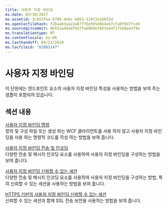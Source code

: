 ```yaml
---
title: 사용자 지정 바인딩
ms.date: 03/30/2017
ms.assetid: 3c9537ea-9708-4ebc-b861-219f2e2db53d
ms.openlocfilehash: f28aa83aa22a87f76e955d6b4eb7cfa9f6d7fcdd
ms.sourcegitcommit: 9b552addadfb57fab0b9e7852ed4f1f1b8a42f8e
ms.translationtype: MT
ms.contentlocale: ko-KR
ms.lasthandoff: 04/23/2019
ms.locfileid: "62003147"
---
```

# <a name="custom-binding"></a>사용자 지정 바인딩
이 단원에는 엔드포인트 요소의 사용자 지정 바인딩 특성을 사용하는 방법을 보여 주는 샘플이 포함되어 있습니다.  
  
## <a name="in-this-section"></a>섹션 내용  
 [사용자 지정 바인딩 명령](../../../../docs/framework/wcf/samples/custom-binding-imperative.md)  
 정의 및 구성 파일 또는 생성 하는 WCF 클라이언트를 사용 하지 않고 사용자 지정 바인딩을 사용 하는 명령적 코드를 작성 하는 방법을 보여 줍니다.  
  
 [사용자 지정 바인딩 전송 및 인코딩](../../../../docs/framework/wcf/samples/custom-binding-transport-and-encoding.md)  
 다양한 전송 및 메시지 인코딩 요소를 사용하여 사용자 지정 바인딩을 구성하는 방법을 보여 줍니다.  
  
 [사용자 지정 바인딩 신뢰할 수 있는 세션](../../../../docs/framework/wcf/samples/custom-binding-reliable-session.md)  
 다양한 전송 및 메시지 인코딩 요소를 사용하여 사용자 지정 바인딩을 구성하는 방법, 특히 신뢰할 수 있는 세션을 사용하는 방법을 보여 줍니다.  
  
 [HTTPS 기반의 사용자 지정 바인딩 신뢰할 수 있는 세션](../../../../docs/framework/wcf/samples/custom-binding-reliable-session-over-https.md)  
 신뢰할 수 있는 세션과 함께 SSL 전송 보안을 사용하는 방법을 보여 줍니다.
